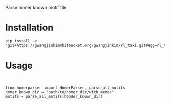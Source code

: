 Parse homer known motif file

# Installation

```
pip install -e 'git+https://gwangjinkim@bitbucket.org/gwangjinkim/rl_taxi.git#egg=rl_taxi'
```

# Usage

```
```

```

```

```
from homerparser import HomerParser, parse_all_motifs
homer_known_dir = "path/to/homer_dir/with_memes"
motifs = parse_all_motifs(homder_known_dir)
```
